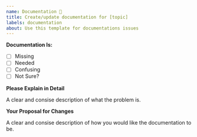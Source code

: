 ```yaml
---
name: Documentation 📙
title: Create/update documentation for [topic]
labels: documentation
about: Use this template for documentations issues
---
```


**Documentation Is:**

<!-- Please place an x (no spaces!) in all [ ] that apply -->

- [ ] Missing
- [ ] Needed
- [ ] Confusing
- [ ] Not Sure?

**Please Explain in Detail**

A clear and consise description of what the problem is.

**Your Proposal for Changes**

A clear and consise description of how you would like the documentation to be.
